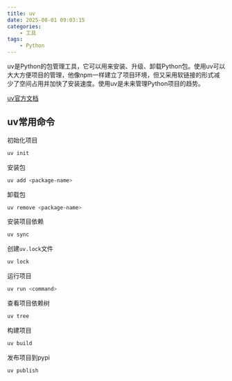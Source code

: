 ```yaml
---
title: uv
date: 2025-08-01 09:03:15
categories:
    - 工具
tags:
    - Python
---
```


uv是Python的包管理工具，它可以用来安装、升级、卸载Python包。使用uv可以大大方便项目的管理，他像npm一样建立了项目环境，但又采用软链接的形式减少了空间占用并加快了安装速度。使用uv是未来管理Python项目的趋势。

[uv官方文档](https://docs.astral.sh/uv/)

<!--more-->

## uv常用命令

初始化项目

```bash
uv init
```

安装包

```bash
uv add <package-name>
```

卸载包

```bash
uv remove <package-name>
```

安装项目依赖

```bash
uv sync
```

创建`uv.lock`文件

```bash
uv lock
```

运行项目

```bash
uv run <command>
```

查看项目依赖树

```bash
uv tree
```

构建项目

```bash
uv build
```

发布项目到pypi

```bash
uv publish
```
